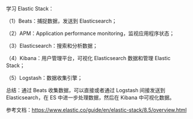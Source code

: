 学习 Elastic Stack：

（1）Beats：捕捉数据，发送到 Elasticsearch；

（2）APM：Application performance monitoring，监视应用程序状态；

（3）Elasticsearch：搜索和分析数据；

（4）Kibana：用户管理平台，可视化 Elasticsearch 数据和管理 Elastic Stack；

（5）Logstash：数据收集引擎；

总结：通过 Beats 收集数据，可以直接或者通过 Logstash 间接发送到 Elasticsearch，在 ES 中进一步处理数据，然后在 Kibana 中可视化数据。

参考文档：https://www.elastic.co/guide/en/elastic-stack/8.5/overview.html